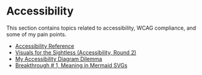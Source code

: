 # Accessibility

This section contains topics related to accessibility, WCAG compliance, and some of my pain points.

- [Accessibility Reference](accss_.md)
- [Visuals for the Sightless (Accessibility, Round 2)](visuals-for-the-sightless.md)
- [My Accessibility Diagram Dilemma](accss_diagram-dilemma.md)
- [Breakthrough # 1, Meaning in Mermaid SVGs](breakthru1-mermaid-svg.md)
